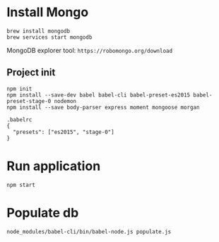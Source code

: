 # Install Mongo

```
brew install mongodb
brew services start mongodb
```

MongoDB explorer tool: `https://robomongo.org/download`


## Project init

```
npm init
npm install --save-dev babel babel-cli babel-preset-es2015 babel-preset-stage-0 nodemon 
npm install --save body-parser express moment mongoose morgan
```
```
.babelrc
{
  "presets": ["es2015", "stage-0"]
}
```


# Run application
`npm start`

# Populate db
`node_modules/babel-cli/bin/babel-node.js populate.js`

